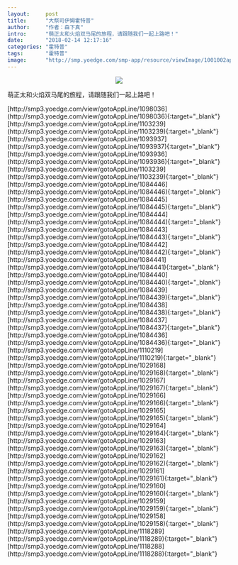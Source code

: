```yaml
---
layout:     post
title:      "大祭司伊姆霍特普"
author:     "作者：森下真"
intro:      "萌正太和火焰双马尾的旅程，请跟随我们一起上路吧！"
date:       "2018-02-14 12:17:16"
categories: "霍特普"
tags:       "霍特普"
image:      "http://smp.yoedge.com/smp-app/resource/viewImage/1001002appline.png"
---
```

<div style="text-align: center">
<p><img src="http://smp.yoedge.com/smp-app/resource/viewImage/1001002appline.png"/></p>
</div>
<p class="post-meta">
<span>萌正太和火焰双马尾的旅程，请跟随我们一起上路吧！</span>
</p>
[http://smp3.yoedge.com/view/gotoAppLine/1098036](http://smp3.yoedge.com/view/gotoAppLine/1098036){:target="_blank"}
[http://smp3.yoedge.com/view/gotoAppLine/1103239](http://smp3.yoedge.com/view/gotoAppLine/1103239){:target="_blank"}
[http://smp3.yoedge.com/view/gotoAppLine/1093937](http://smp3.yoedge.com/view/gotoAppLine/1093937){:target="_blank"}
[http://smp3.yoedge.com/view/gotoAppLine/1093936](http://smp3.yoedge.com/view/gotoAppLine/1093936){:target="_blank"}
[http://smp3.yoedge.com/view/gotoAppLine/1103239](http://smp3.yoedge.com/view/gotoAppLine/1103239){:target="_blank"}
[http://smp3.yoedge.com/view/gotoAppLine/1084446](http://smp3.yoedge.com/view/gotoAppLine/1084446){:target="_blank"}
[http://smp3.yoedge.com/view/gotoAppLine/1084445](http://smp3.yoedge.com/view/gotoAppLine/1084445){:target="_blank"}
[http://smp3.yoedge.com/view/gotoAppLine/1084444](http://smp3.yoedge.com/view/gotoAppLine/1084444){:target="_blank"}
[http://smp3.yoedge.com/view/gotoAppLine/1084443](http://smp3.yoedge.com/view/gotoAppLine/1084443){:target="_blank"}
[http://smp3.yoedge.com/view/gotoAppLine/1084442](http://smp3.yoedge.com/view/gotoAppLine/1084442){:target="_blank"}
[http://smp3.yoedge.com/view/gotoAppLine/1084441](http://smp3.yoedge.com/view/gotoAppLine/1084441){:target="_blank"}
[http://smp3.yoedge.com/view/gotoAppLine/1084440](http://smp3.yoedge.com/view/gotoAppLine/1084440){:target="_blank"}
[http://smp3.yoedge.com/view/gotoAppLine/1084439](http://smp3.yoedge.com/view/gotoAppLine/1084439){:target="_blank"}
[http://smp3.yoedge.com/view/gotoAppLine/1084438](http://smp3.yoedge.com/view/gotoAppLine/1084438){:target="_blank"}
[http://smp3.yoedge.com/view/gotoAppLine/1084437](http://smp3.yoedge.com/view/gotoAppLine/1084437){:target="_blank"}
[http://smp3.yoedge.com/view/gotoAppLine/1084436](http://smp3.yoedge.com/view/gotoAppLine/1084436){:target="_blank"}
[http://smp3.yoedge.com/view/gotoAppLine/1110219](http://smp3.yoedge.com/view/gotoAppLine/1110219){:target="_blank"}
[http://smp3.yoedge.com/view/gotoAppLine/1029168](http://smp3.yoedge.com/view/gotoAppLine/1029168){:target="_blank"}
[http://smp3.yoedge.com/view/gotoAppLine/1029167](http://smp3.yoedge.com/view/gotoAppLine/1029167){:target="_blank"}
[http://smp3.yoedge.com/view/gotoAppLine/1029166](http://smp3.yoedge.com/view/gotoAppLine/1029166){:target="_blank"}
[http://smp3.yoedge.com/view/gotoAppLine/1029165](http://smp3.yoedge.com/view/gotoAppLine/1029165){:target="_blank"}
[http://smp3.yoedge.com/view/gotoAppLine/1029164](http://smp3.yoedge.com/view/gotoAppLine/1029164){:target="_blank"}
[http://smp3.yoedge.com/view/gotoAppLine/1029163](http://smp3.yoedge.com/view/gotoAppLine/1029163){:target="_blank"}
[http://smp3.yoedge.com/view/gotoAppLine/1029162](http://smp3.yoedge.com/view/gotoAppLine/1029162){:target="_blank"}
[http://smp3.yoedge.com/view/gotoAppLine/1029161](http://smp3.yoedge.com/view/gotoAppLine/1029161){:target="_blank"}
[http://smp3.yoedge.com/view/gotoAppLine/1029160](http://smp3.yoedge.com/view/gotoAppLine/1029160){:target="_blank"}
[http://smp3.yoedge.com/view/gotoAppLine/1029159](http://smp3.yoedge.com/view/gotoAppLine/1029159){:target="_blank"}
[http://smp3.yoedge.com/view/gotoAppLine/1029158](http://smp3.yoedge.com/view/gotoAppLine/1029158){:target="_blank"}
[http://smp3.yoedge.com/view/gotoAppLine/1118289](http://smp3.yoedge.com/view/gotoAppLine/1118289){:target="_blank"}
[http://smp3.yoedge.com/view/gotoAppLine/1118288](http://smp3.yoedge.com/view/gotoAppLine/1118288){:target="_blank"}


